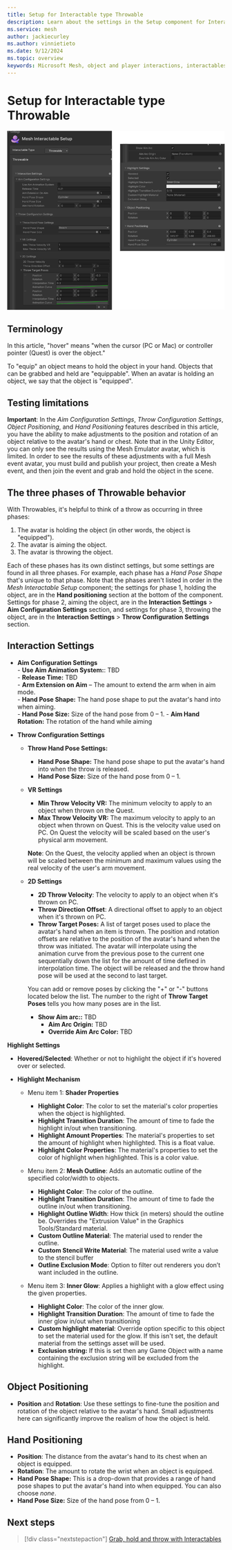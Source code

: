 ```yaml
---
title: Setup for Interactable type Throwable
description: Learn about the settings in the Setup component for Interactable type Throwable.
ms.service: mesh
author: jackiecurley
ms.author: vinnietieto
ms.date: 9/12/2024
ms.topic: overview
keywords: Microsoft Mesh, object and player interactions, interactables, manipulables, equippables, throwables, avatars, anchors, tethers, triggers, trigger volumes, grab, hold, throw, attach, Mesh emulator, emulator, Mesh Emulation, Basic, throwable
---
```


# Setup for Interactable type Throwable

![__________________](../../../../media/enhance-your-environment/object-player-interactions/interactable-types/005-interactable-setup-throwable.png)

## Terminology

In this article, "hover" means "when the cursor (PC or Mac) or controller pointer (Quest) is over the object."

To "equip" an object means to hold the object in your hand. Objects that can be grabbed and held are "equippable". When an avatar is holding an object, we say that the object is "equipped".

## Testing limitations

**Important**: In the *Aim Configuration Settings*, *Throw Configuration Settings*, *Object Positioning*, and *Hand Positioning* features described in this article, you have the ability to make adjustments to the position and rotation of an object relative to the avatar's hand or chest. Note that in the Unity Editor, you can only see the results using the Mesh Emulator avatar, which is limited. In order to see the results of these adjustments with a full Mesh event avatar, you must build and publish your project, then create a Mesh event, and then join the event and grab and hold the object in the scene. 

## The three phases of Throwable behavior

With Throwables, it's helpful to think of a throw as occurring in three phases:

1. The avatar is holding the object (in other words, the object is "equipped").
2. The avatar is aiming the object.
3. The avatar is throwing the object.

Each of these phases has its own distinct settings, but some settings are found in all three phases. For example, each phase has a *Hand Pose Shape* that's unique to that phase. Note that the phases aren't listed in order in the *Mesh Interactable Setup* component; the settings for phase 1, holding the object, are in the **Hand positioning** section at the bottom of the component. Settings for phase 2, aiming the object, are in the **Interaction Settings** > **Aim Configuration Settings** section, and settings for phase 3, throwing the object, are in the **Interaction Settings** > **Throw Configuration Settings** section.

## Interaction Settings

- **Aim Configuration Settings**  
        - **Use Aim Animation System:**: TBD  
        - **Release Time:** TBD  
        - **Arm Extension on Aim** – The amount to extend the arm when in aim mode.  
        - **Hand Pose Shape:** The hand pose shape to put the avatar's hand into when aiming.  
        - **Hand Pose Size:** Size of the hand pose from 0 – 1.
        - **Aim Hand Rotation:** The rotation of the hand while aiming  

- **Throw Configuration Settings**

    - **Throw Hand Pose Settings:**  
        - **Hand Pose Shape:** The hand pose shape to put the avatar's hand into when the throw is released.
        - **Hand Pose Size:** Size of the hand pose from 0 – 1.

    - **VR Settings**

        - **Min Throw Velocity VR:** The minimum velocity to apply to an object when thrown on the Quest.
        - **Max Throw Velocity VR:** The maximum velocity to apply to an object when thrown on Quest. This is the velocity value used on PC. On Quest the velocity will be scaled based on the user's physical arm movement.

        **Note**: On the Quest, the velocity applied when an object is thrown will be scaled between the minimum and maximum values using the real velocity of the user's arm movement.

    - **2D Settings**

        - **2D Throw Velocity**: The velocity to apply to an object when it's thrown on PC.
        - **Throw Direction Offset**: A directional offset to apply to an object when it's thrown on PC.
        - **Throw Target Poses:** A list of target poses used to place the avatar's hand when an item is thrown. The position and rotation offsets are relative to the position of the avatar's hand when the throw was initiated. The avatar will interpolate using the animation curve from the previous pose to the current one sequentially down the list for the amount of time defined in interpolation time. The object will be released and the throw hand pose will be used at the second to last target.

        You can add or remove poses by clicking the "+" or "-" buttons located below the list. The number to the right of **Throw Target Poses** tells you how many poses are in the list.
        - **Show Aim arc::** TBD  
            - **Aim Arc Origin:** TBD
            - **Override Aim Arc Color:** TBD

**Highlight Settings**

- **Hovered/Selected**: Whether or not to highlight the object if it's hovered over or selected.  

- **Highlight Mechanism**

    - Menu item 1: **Shader Properties**
        - **Highlight Color**: The color to set the material's color properties when the object is highlighted.
        - **Highlight Transition Duration**: The amount of time to fade the highlight in/out when transitioning.
        - **Highlight Amount Properties**: The material's properties to set the amount of highlight when highlighted. This is a float value.
        - **Highlight Color Properties**: The material's properties to set the color of highlight when highlighted. This is a color value.

    - Menu item 2: **Mesh Outline**: Adds an automatic outline of the specified color/width to objects.
        
        - **Highlight Color**: The color of the outline.
        - **Highlight Transition Duration**: The amount of time to fade the outline in/out when transitioning.
        - **Highlight Outline Width**: How thick (in meters) should the outline be. Overrides the "Extrusion Value" in the Graphics Tools/Standard material.
        - **Custom Outline Material**: The material used to render the outline.
        - **Custom Stencil Write Material**: The material used write a value to the stencil buffer
        - **Outline Exclusion Mode**: Option to filter out renderers you don’t want included in the outline.

    - Menu item 3: **Inner Glow**: Applies a highlight with a glow effect using the given properties.

        - **Highlight Color**: The color of the inner glow.
        - **Highlight Transition Duration**: The amount of time to fade the inner glow in/out when transitioning
        - **Custom highlight material**: Override option specific to this object to set the material used for the glow. If this isn't set, the default material from the settings asset will be used.
        -  **Exclusion string:** If this is set then any Game Object with a name containing the exclusion string will be excluded from the highlight.

## Object Positioning

- **Position** and **Rotation**: Use these settings to fine-tune the position and rotation of the object relative to the avatar's hand. Small adjustments here can significantly improve the realism of how the object is held.

## Hand Positioning

- **Position**: The distance from the avatar's hand to its chest when an object is equipped.  
- **Rotation**: The amount to rotate the wrist when an object is equipped.  
- **Hand Pose Shape:** This is a drop-down that provides a range of hand pose shapes to put the avatar's hand into when equipped. You can also choose *none*.
- **Hand Pose Size:** Size of the hand pose from 0 – 1.  

## Next steps

> [!div class="nextstepaction"]
> [Grab, hold and throw with Interactables](../interactables.md)
